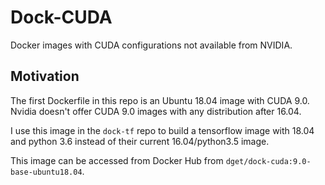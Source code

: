 # Dock-CUDA

Docker images with CUDA configurations not available from NVIDIA.

## Motivation

The first Dockerfile in this repo is an Ubuntu 18.04 image with CUDA 9.0. Nvidia doesn't offer CUDA 9.0 images with any distribution after 16.04.

I use this image in the `dock-tf` repo to build a tensorflow image with 18.04 and python 3.6 instead of their current 16.04/python3.5 image. 

This image can be accessed from Docker Hub from `dget/dock-cuda:9.0-base-ubuntu18.04`.